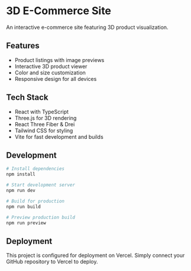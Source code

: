 # 3D E-Commerce Site

An interactive e-commerce site featuring 3D product visualization.

## Features

- Product listings with image previews
- Interactive 3D product viewer
- Color and size customization
- Responsive design for all devices

## Tech Stack

- React with TypeScript
- Three.js for 3D rendering
- React Three Fiber & Drei
- Tailwind CSS for styling
- Vite for fast development and builds

## Development

```bash
# Install dependencies
npm install

# Start development server
npm run dev

# Build for production
npm run build

# Preview production build
npm run preview
```

## Deployment

This project is configured for deployment on Vercel. Simply connect your GitHub repository to Vercel to deploy.
